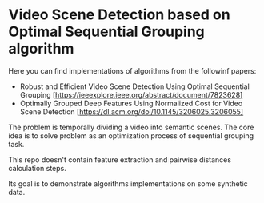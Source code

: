 # Video Scene Detection based on Optimal Sequential Grouping algorithm

Here you can find implementations of algorithms from the followinf papers:

- Robust and Efficient Video Scene Detection Using Optimal Sequential Grouping [https://ieeexplore.ieee.org/abstract/document/7823628]
- Optimally Grouped Deep Features Using Normalized Cost for Video Scene Detection [https://dl.acm.org/doi/10.1145/3206025.3206055]

The problem is temporally dividing a video into semantic scenes. The core idea is to solve problem as an optimization process of sequential grouping task.

This repo doesn't contain feature extraction and pairwise distances calculation steps.

Its goal is to demonstrate algorithms implementations on some synthetic data.